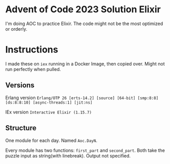 # Advent of Code 2023 Solution Elixir

I'm doing AOC to practice Elixir. The code might not be the most optimized or orderly.

# Instructions

I made these on `iex` running in a Docker Image, then copied over. Might not run perfectly when pulled.

## Versions

Erlang version `Erlang/OTP 26 [erts-14.2] [source] [64-bit] [smp:8:8] [ds:8:8:10] [async-threads:1] [jit:ns]`

IEx version `Interactive Elixir (1.15.7)`

## Structure

One module for each day. Named `Aoc.DayN`.

Every module has two functions: `first_part` and `second_part`. Both take the puzzle input as string(with linebreak). Output not specified.
